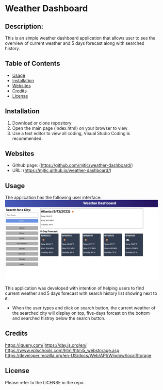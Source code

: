 # Weather Dashboard

## Description:
This is an simple weather dashboard application that allows user to see the overview of current weather and 5 days forecast along with searched history.

## Table of Contents

- [Usage](#usage)
- [Installation](#installation)
- [Websites](#websites)
- [Credits](#credits)
- [License](#license)

## Installation
1. Download or clone repository
2. Open the main page (index.html) on your browser to view
3. Use a text editor to view all coding, Visual Studio Coding is recommended.

## Websites
- Github page: (https://github.com/mjtic/weather-dashboard/)
- URL: (https://mjtic.github.io/weather-dashboard/)

## Usage

The application has the following user interface:
![Weather_Dashboard](./assets/06-server-side-apis-homework-demo.png)

This application was developed with intention of helping users to find current weather and 5 days forecast with search history list showing next to it. 

* When the user types and click on search button, the current weather of the searched city will display on top, five-days forcast on the bottom and searched histroy below the search button. 

## Credits
https://jquery.com/
https://day.js.org/en/
https://www.w3schools.com/html/html5_webstorage.asp
https://developer.mozilla.org/en-US/docs/Web/API/Window/localStorage

## License

Please refer to the LICENSE in the repo.


